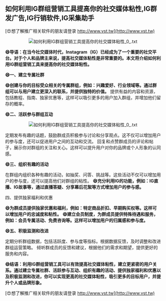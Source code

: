 ## **如何利用IG群组营销工具提高你的社交媒体粘性,IG群发广告,IG行销软件,IG采集助手**

[😍想了解推广相关软件的朋友请登录 http://www.vst.tw](http://www.vst.tw)

 <center><img src="https://vst.tw/MP4/tuiguang/png/8.png" alt="如何利用IG群组营销工具提高你的社交媒体粘性_0_.txt"></center>

**😄导语：在当今社交媒体时代，Instagram（IG）已经成为了一个重要的社交平台。对于个人和品牌主来说，提高社交媒体粘性是非常重要的。本文将介绍如何利用IG群组营销工具来提高你的社交媒体粘性。**

**😄一、建立专属社群**

**😄创建与你的目标受众相关的专属群组，例如：兴趣爱好、行业领域等。通过群组可以与用户建立更深入的联系，并提供独特的价值。**
提供有益的内容和资源，包括教程、指南、独家优惠等，这样可以吸引更多的用户加入群组，并增加他们留存的概率。

**😄二、活跃参与群组互动**

 <center><img src="https://vst.tw/MP4/tuiguang/png/6.png" alt="如何利用IG群组营销工具提高你的社交媒体粘性_0_.txt"></center>

定期发布有趣的话题，鼓励群成员积极参与讨论和分享观点。这不仅可以增加用户的参与度，还可以促进用户之间的互动和交流。
回复和点赞群成员的评论和帖子，展示你对群组的关注和关心。这样可以提升用户对你的品牌或个人形象的认同感。

**😄三、组织有趣的活动**

在群组内组织各种有趣的活动，如抽奖、问答、挑战等。这些活动不仅可以增加用户的参与度，还可以提高他们对群组的粘性。
**😄充分利用IG的功能，例如：IG直播、IG故事等，通过直播答疑、分享幕后花絮等方式增加用户的参与感。**

四、提供独家福利和优惠

**😄为群成员提供独家优惠和福利，例如：特定商品折扣、早期购买权等。这样可以增加用户的忠诚度和粘性。**
**😄建立会员制度，为群成员提供特殊待遇和服务，例如：会员专属活动、免费咨询等。这样可以增加用户的归属感和参与度。**

**😄五、积极监测和改进**

定期分析群组数据，包括活跃度、参与度等指标。根据数据反馈，及时调整和改进群组运营策略。
倾听群成员的反馈和建议，根据他们的需求和期望，提供更好的服务和内容。

**😄结语：利用IG群组营销工具可以有效提高社交媒体粘性，建立更紧密的用户关系。通过建立专属社群、活跃参与互动、组织有趣的活动、提供独家福利和优惠以及积极监测和改进，你可以实现更高的社交媒体粘性，吸引更多的目标用户，并提升个人或品牌形象。**

[😍想了解推广相关软件的朋友请登录 http://www.vst.tw](http://www.vst.tw)



